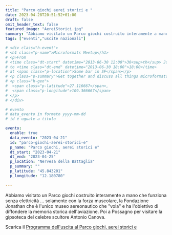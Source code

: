 ```yaml
---
title: "Parco giochi aerei storici e "
date: 2023-04-28T20:51:52+01:00
draft: false
omit_header_text: false
featured_image: "AereiStorici.jpg"
summary: "Abbiamo visitato un Parco giochi costruito interamente a mano ..."
tags: ["eventi","uscite nazionali"]

# <div class="h-event">
# <h1 class="p-name">Microformats Meetup</h1>
# <p>From 
# <time class="dt-start" datetime="2013-06-30 12:00">30<sup>th</sup> June 2013, 12:00</time>
# to <time class="dt-end" datetime="2013-06-30 18:00">18:00</time>
# at <span class="p-location">Some bar in SF</span></p>
# <p class="p-summary">Get together and discuss all things microformats-related.</p>
# <p class="h-geo">
#  <span class="p-latitude">27.116667</span>,
#  <span class="p-longitude">109.366667</span>
# </p>
# </div>

# evento 
# data_evento in formato yyyy-mm-dd
# id è uguale a titolo

evento:
  enable: true
  data_evento: "2023-04-21"
  id: "parco-giochi-aerei-storici-e"
  p_name: "Parco giochi, aerei storici e"
  dt_start: "2023-04-21"
  dt_end: "2023-04-25"
  p_location: "Nervesa della Battaglia"
  p_summary: ""
  p_latitude: "45.843201" 
  p_longitude: "12.180780"
  
---
```


Abbiamo visitato un Parco giochi costruito interamente a mano che funziona senza elettricità ... solamente con la forza muscolare, la Fondazione Jonathan che è l'unico museo aereonautico che "vola" e ha l'obiettivo di diffondere la memoria storica dell'aviazione. Poi a Possagno per visitare la gipsoteca del celebre scultore Antonio Canova.

Scarica il [Programma dell'uscita al Parco giochi, aerei storici e](ProgrammaParcoGiochiAereiStorici.pdf)